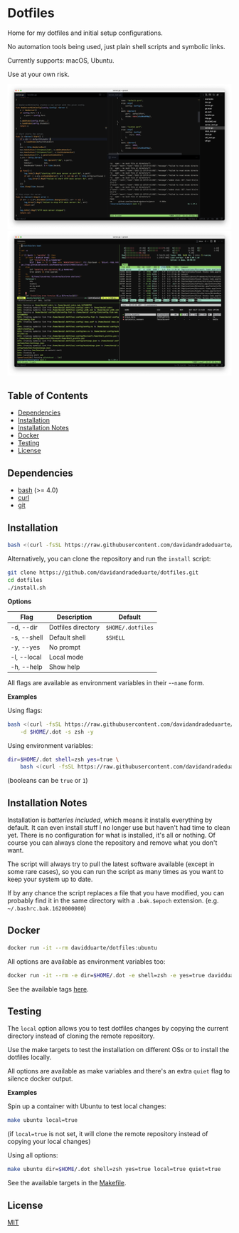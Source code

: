 # Dotfiles

Home for my dotfiles and initial setup configurations.

No automation tools being used, just plain shell scripts and symbolic links.

Currently supports: macOS, Ubuntu.

Use at your own risk.

![editor](.img/editor.png)
![terminal](.img/terminal.png)

Table of Contents
-----------------

* [Dependencies](#dependencies)
* [Installation](#installation)
* [Installation Notes](#installation-notes)
* [Docker](#docker)
* [Testing](#testing)
* [License](#license)

## Dependencies

* [bash](https://www.gnu.org/software/bash/) (>= 4.0)
* [curl](https://curl.haxx.se/)
* [git](https://git-scm.com/)

## Installation

```sh
bash <(curl -fsSL https://raw.githubusercontent.com/davidandradeduarte/dotfiles/HEAD/install.sh)
```

Alternatively, you can clone the repository and run the `install` script:

```sh
git clone https://github.com/davidandradeduarte/dotfiles.git
cd dotfiles
./install.sh
```

**Options**

| Flag | Description | Default |
| - | - | - |
| -d, --dir | Dotfiles directory | `$HOME/.dotfiles` |
| -s, --shell | Default shell | `$SHELL` |
| -y, --yes | No prompt |
| -l, --local | Local mode |
| -h, --help | Show help |

All flags are available as environment variables in their --`name` form.

**Examples**

Using flags:

```sh
bash <(curl -fsSL https://raw.githubusercontent.com/davidandradeduarte/dotfiles/HEAD/install.sh) \
    -d $HOME/.dot -s zsh -y
```

Using environment variables:

```sh
dir=$HOME/.dot shell=zsh yes=true \
    bash <(curl -fsSL https://raw.githubusercontent.com/davidandradeduarte/dotfiles/HEAD/install.sh)
```

(booleans can be `true` or `1`)

## Installation Notes

Installation is *batteries included*, which means it installs everything by default. It can even install stuff I no longer use but haven't had time to clean yet.
There is no configuration for what is installed, it's all or nothing.
Of course you can always clone the repository and remove what you don't want.

The script will always try to pull the latest software available (except in some rare cases), so you can run the script as many times as you want to keep your system up to date.

If by any chance the script replaces a file that you have modified, you can probably find it in the same directory with a `.bak.$epoch` extension. (e.g. `~/.bashrc.bak.1620000000`)

## Docker

```sh
docker run -it --rm davidduarte/dotfiles:ubuntu
```

All options are available as environment variables too:

```sh
docker run -it --rm -e dir=$HOME/.dot -e shell=zsh -e yes=true davidduarte/dotfiles:ubuntu
```

See the available tags [here](https://hub.docker.com/r/davidduarte/dotfiles/tags).

## Testing

The `local` option allows you to test dotfiles changes by copying the current directory instead of cloning the remote repository.

Use the make targets to test the installation on different OSs or to install the dotfiles locally.

All options are available as make variables and there's an extra `quiet` flag to silence docker output.

**Examples**

Spin up a container with Ubuntu to test local changes:

```sh
make ubuntu local=true
```

(if `local=true` is not set, it will clone the remote repository instead of copying your local changes)

Using all options:

```sh
make ubuntu dir=$HOME/.dot shell=zsh yes=true local=true quiet=true
```

See the available targets in the [Makefile](Makefile).

## License

[MIT](LICENSE)
